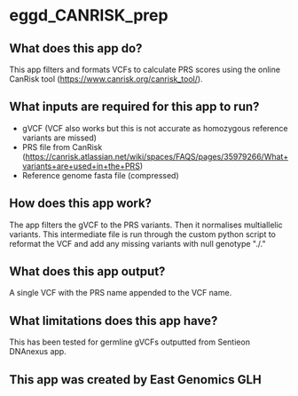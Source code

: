 # eggd_CANRISK_prep

## What does this app do?

This app filters and formats VCFs to calculate PRS scores using the online CanRisk tool (https://www.canrisk.org/canrisk_tool/).

## What inputs are required for this app to run?

- gVCF (VCF also works but this is not accurate as homozygous reference variants are missed)
- PRS file from CanRisk (https://canrisk.atlassian.net/wiki/spaces/FAQS/pages/35979266/What+variants+are+used+in+the+PRS)
- Reference genome fasta file (compressed)

## How does this app work?

The app filters the gVCF to the PRS variants. Then it normalises multiallelic variants. This intermediate file is run through the custom python script to reformat the VCF and add any missing variants with null genotype "./."


## What does this app output?

A single VCF with the PRS name appended to the VCF name.

## What limitations does this app have?

This has been tested for germline gVCFs outputted from Sentieon DNAnexus app.

## This app was created by East Genomics GLH
